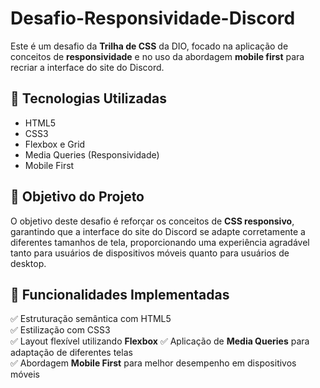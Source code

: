 # Desafio-Responsividade-Discord

Este é um desafio da **Trilha de CSS** da DIO, focado na aplicação de conceitos de **responsividade** e no uso da abordagem **mobile first** para recriar a interface do site do Discord.

## 🚀 Tecnologias Utilizadas

- HTML5
- CSS3
- Flexbox e Grid
- Media Queries (Responsividade)
- Mobile First

## 📌 Objetivo do Projeto

O objetivo deste desafio é reforçar os conceitos de **CSS responsivo**, garantindo que a interface do site do Discord se adapte corretamente a diferentes tamanhos de tela, proporcionando uma experiência agradável tanto para usuários de dispositivos móveis quanto para usuários de desktop.

## 🔧 Funcionalidades Implementadas

✅ Estruturação semântica com HTML5  
✅ Estilização com CSS3  
✅ Layout flexível utilizando **Flexbox**
✅ Aplicação de **Media Queries** para adaptação de diferentes telas  
✅ Abordagem **Mobile First** para melhor desempenho em dispositivos móveis  
